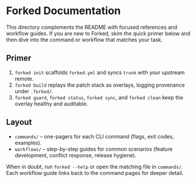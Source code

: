 # Forked Documentation

This directory complements the README with focused references and workflow guides. If you are new to Forked, skim the quick primer below and then dive into the command or workflow that matches your task.

## Primer
1. `forked init` scaffolds `forked.yml` and syncs `trunk` with your upstream remote.
2. `forked build` replays the patch stack as overlays, logging provenance under `.forked/`.
3. `forked guard`, `forked status`, `forked sync`, and `forked clean` keep the overlay healthy and auditable.

## Layout
- `commands/` – one-pagers for each CLI command (flags, exit codes, examples).
- `workflows/` – step-by-step guides for common scenarios (feature development, conflict response, release hygiene).

When in doubt, run `forked --help` or open the matching file in `commands/`. Each workflow guide links back to the command pages for deeper detail.
